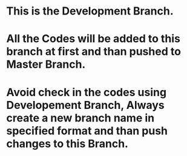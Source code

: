 # This is the Development Branch.
# All the Codes will be added to this branch at first and than pushed to Master Branch.
# Avoid check in the codes using Developement Branch, Always create a new branch name in specified format and than push changes to this Branch.
